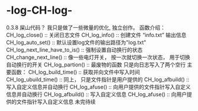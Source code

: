 # -log-CH-log-
0.3.8
屎山代码？
我只是做了一些微量的优化, 独立创作。
函数介绍：
  CH_log_close() :: 关闭日志文件
  CH_log_info() :: 创建文件 “info.txt” 输出信息
  CH_log_auto_set() :: 默认设置log文件的输出路径为"log.txt"
  CH_log_next_line_have_to_is() :: 强制设置自动换行的状态
  CH_change_next_line() :: 像一些电灯开关， 按一次就切换一次状态， 用于切换自动换行的开关
  CH_log_partion() :: 最废物的函数 只是向日志写入了两个空行
  主要函数：
  CH_log_build_time() :: 获取并向文件中写入时间
  CH_log_ubuild_time() :: 同上， 只是文件指针是用户提供的
  CH_log_afbuild() :: 写入自定义信息并自动换行
  CH_log_afuse() :: 向用户提供的文件指针写入自定义信息并自动换行
  CH_log_afbuild() :: 写入自定义信息
  CH_log_afuse() :: 向用户提供的文件指针写入自定义信息
  未完待续
